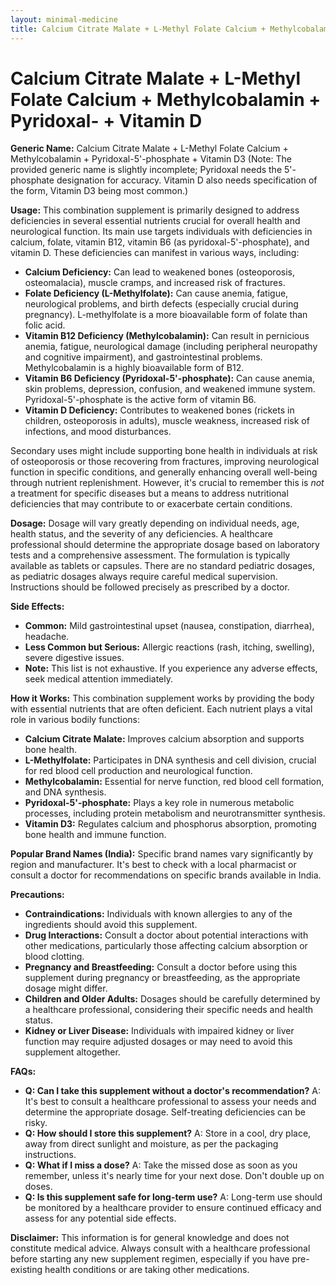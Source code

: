 ```yaml
---
layout: minimal-medicine
title: Calcium Citrate Malate + L-Methyl Folate Calcium + Methylcobalamin + Pyridoxal- + Vitamin D
---
```


# Calcium Citrate Malate + L-Methyl Folate Calcium + Methylcobalamin + Pyridoxal- + Vitamin D

**Generic Name:** Calcium Citrate Malate + L-Methyl Folate Calcium + Methylcobalamin + Pyridoxal-5'-phosphate + Vitamin D3 (Note:  The provided generic name is slightly incomplete; Pyridoxal needs the 5'-phosphate designation for accuracy.  Vitamin D also needs specification of the form, Vitamin D3 being most common.)

**Usage:** This combination supplement is primarily designed to address deficiencies in several essential nutrients crucial for overall health and neurological function.  Its main use targets individuals with deficiencies in calcium, folate, vitamin B12, vitamin B6 (as pyridoxal-5'-phosphate), and vitamin D. These deficiencies can manifest in various ways, including:

* **Calcium Deficiency:**  Can lead to weakened bones (osteoporosis, osteomalacia), muscle cramps, and increased risk of fractures.
* **Folate Deficiency (L-Methylfolate):**  Can cause anemia, fatigue, neurological problems, and birth defects (especially crucial during pregnancy). L-methylfolate is a more bioavailable form of folate than folic acid.
* **Vitamin B12 Deficiency (Methylcobalamin):** Can result in pernicious anemia, fatigue, neurological damage (including peripheral neuropathy and cognitive impairment), and gastrointestinal problems. Methylcobalamin is a highly bioavailable form of B12.
* **Vitamin B6 Deficiency (Pyridoxal-5'-phosphate):** Can cause anemia, skin problems, depression, confusion, and weakened immune system. Pyridoxal-5'-phosphate is the active form of vitamin B6.
* **Vitamin D Deficiency:**  Contributes to weakened bones (rickets in children, osteoporosis in adults), muscle weakness, increased risk of infections, and mood disturbances.

Secondary uses might include supporting bone health in individuals at risk of osteoporosis or those recovering from fractures, improving neurological function in specific conditions, and generally enhancing overall well-being through nutrient replenishment.  However, it's crucial to remember this is *not* a treatment for specific diseases but a means to address nutritional deficiencies that may contribute to or exacerbate certain conditions.

**Dosage:**  Dosage will vary greatly depending on individual needs, age, health status, and the severity of any deficiencies.  A healthcare professional should determine the appropriate dosage based on laboratory tests and a comprehensive assessment.  The formulation is typically available as tablets or capsules.  There are no standard pediatric dosages, as pediatric dosages always require careful medical supervision.  Instructions should be followed precisely as prescribed by a doctor.

**Side Effects:**

* **Common:**  Mild gastrointestinal upset (nausea, constipation, diarrhea), headache.
* **Less Common but Serious:**  Allergic reactions (rash, itching, swelling),  severe digestive issues.
* **Note:**  This list is not exhaustive. If you experience any adverse effects, seek medical attention immediately.

**How it Works:**  This combination supplement works by providing the body with essential nutrients that are often deficient. Each nutrient plays a vital role in various bodily functions:

* **Calcium Citrate Malate:** Improves calcium absorption and supports bone health.
* **L-Methylfolate:**  Participates in DNA synthesis and cell division, crucial for red blood cell production and neurological function.
* **Methylcobalamin:**  Essential for nerve function, red blood cell formation, and DNA synthesis.
* **Pyridoxal-5'-phosphate:**  Plays a key role in numerous metabolic processes, including protein metabolism and neurotransmitter synthesis.
* **Vitamin D3:** Regulates calcium and phosphorus absorption, promoting bone health and immune function.

**Popular Brand Names (India):**  Specific brand names vary significantly by region and manufacturer.  It's best to check with a local pharmacist or consult a doctor for recommendations on specific brands available in India.


**Precautions:**

* **Contraindications:**  Individuals with known allergies to any of the ingredients should avoid this supplement.
* **Drug Interactions:**  Consult a doctor about potential interactions with other medications, particularly those affecting calcium absorption or blood clotting.
* **Pregnancy and Breastfeeding:**  Consult a doctor before using this supplement during pregnancy or breastfeeding, as the appropriate dosage might differ.
* **Children and Older Adults:**  Dosages should be carefully determined by a healthcare professional, considering their specific needs and health status.
* **Kidney or Liver Disease:**  Individuals with impaired kidney or liver function may require adjusted dosages or may need to avoid this supplement altogether.

**FAQs:**

* **Q: Can I take this supplement without a doctor's recommendation?**  A: It's best to consult a healthcare professional to assess your needs and determine the appropriate dosage. Self-treating deficiencies can be risky.
* **Q: How should I store this supplement?** A: Store in a cool, dry place, away from direct sunlight and moisture, as per the packaging instructions.
* **Q: What if I miss a dose?** A: Take the missed dose as soon as you remember, unless it's nearly time for your next dose.  Don't double up on doses.
* **Q: Is this supplement safe for long-term use?** A:  Long-term use should be monitored by a healthcare provider to ensure continued efficacy and assess for any potential side effects.


**Disclaimer:** This information is for general knowledge and does not constitute medical advice. Always consult with a healthcare professional before starting any new supplement regimen, especially if you have pre-existing health conditions or are taking other medications.

